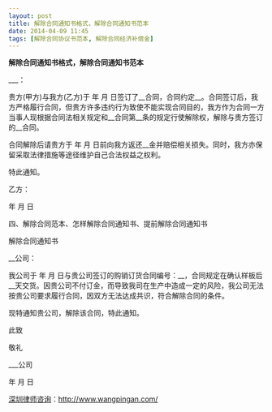 ```yaml
---
layout: post
title: 解除合同通知书格式，解除合同通知书范本
date: 2014-04-09 11:45
tags: [解除合同协议书范本, 解除合同经济补偿金]
---
```

<strong>解除合同通知书格式，解除合同通知书范本</strong>

___：

贵方(甲方)与我方(乙方)于 年 月 日签订了__合同，合同约定__。合同签订后，我方严格履行合同，但贵方许多违约行为致使不能实现合同目的，我方作为合同一方当事人现根据合同法相关规定和__合同第__条的规定行使解除权，解除与贵方签订的__合同。

合同解除后请贵方于 年 月 日前向我方返还__金并赔偿相关损失。同时，我方亦保留采取法律措施等途径维护自己合法权益之权利。

特此通知。

乙方：

年 月 日

四、解除合同范本、怎样解除合同通知书、提前解除合同通知书

解除合同通知书

__公司：

我公司于 年 月 日与贵公司签订的购销订货合同编号：__，合同规定在确认样板后__天交货。因贵公司不付订金，而导致我司在生产中造成一定的风险，我公司无法按贵公司要求履行合同，因双方无法达成共识，符合解除合同的条件。

现特通知贵公司，解除该合同，特此通知。

此致

敬礼

___公司

年 月 日

<a href="http://www.wangpingan.com/">深圳律师咨询</a>：<a href="http://www.wangpingan.com/">http://www.wangpingan.com/</a>

